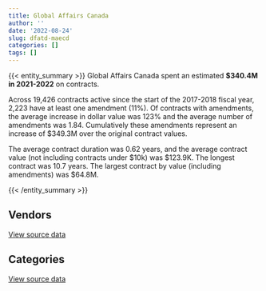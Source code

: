 ```yaml
---
title: Global Affairs Canada
author: ''
date: '2022-08-24'
slug: dfatd-maecd
categories: []
tags: []
---
```


<script src="/rmarkdown-libs/htmlwidgets/htmlwidgets.js"></script>
<link href="/rmarkdown-libs/datatables-css/datatables-crosstalk.css" rel="stylesheet" />
<script src="/rmarkdown-libs/datatables-binding/datatables.js"></script>
<script src="/rmarkdown-libs/jquery/jquery-3.6.0.min.js"></script>
<link href="/rmarkdown-libs/dt-core-bootstrap/css/dataTables.bootstrap.min.css" rel="stylesheet" />
<link href="/rmarkdown-libs/dt-core-bootstrap/css/dataTables.bootstrap.extra.css" rel="stylesheet" />
<script src="/rmarkdown-libs/dt-core-bootstrap/js/jquery.dataTables.min.js"></script>
<script src="/rmarkdown-libs/dt-core-bootstrap/js/dataTables.bootstrap.min.js"></script>
<link href="/rmarkdown-libs/crosstalk/css/crosstalk.min.css" rel="stylesheet" />
<script src="/rmarkdown-libs/crosstalk/js/crosstalk.min.js"></script>
<script src="/rmarkdown-libs/htmlwidgets/htmlwidgets.js"></script>
<link href="/rmarkdown-libs/datatables-css/datatables-crosstalk.css" rel="stylesheet" />
<script src="/rmarkdown-libs/datatables-binding/datatables.js"></script>
<script src="/rmarkdown-libs/jquery/jquery-3.6.0.min.js"></script>
<link href="/rmarkdown-libs/dt-core-bootstrap/css/dataTables.bootstrap.min.css" rel="stylesheet" />
<link href="/rmarkdown-libs/dt-core-bootstrap/css/dataTables.bootstrap.extra.css" rel="stylesheet" />
<script src="/rmarkdown-libs/dt-core-bootstrap/js/jquery.dataTables.min.js"></script>
<script src="/rmarkdown-libs/dt-core-bootstrap/js/dataTables.bootstrap.min.js"></script>
<link href="/rmarkdown-libs/crosstalk/css/crosstalk.min.css" rel="stylesheet" />
<script src="/rmarkdown-libs/crosstalk/js/crosstalk.min.js"></script>

{{< entity_summary >}}
Global Affairs Canada spent an estimated **\$340.4M in 2021-2022** on contracts.

Across 19,426 contracts active since the start of the 2017-2018 fiscal year, 2,223 have at least one amendment (11%). Of contracts with amendments, the average increase in dollar value was 123% and the average number of amendments was 1.84. Cumulatively these amendments represent an increase of \$349.3M over the original contract values.

The average contract duration was 0.62 years, and the average contract value (not including contracts under \$10k) was \$123.9K. The longest contract was 10.7 years. The largest contract by value (including amendments) was \$64.8M.

{{< /entity_summary >}}

## Vendors

<div id="htmlwidget-1" style="width:100%;height:auto;" class="datatables html-widget"></div>
<script type="application/json" data-for="htmlwidget-1">{"x":{"style":"bootstrap","filter":"none","vertical":false,"data":[["<a href=\"/vendors/2keys/\">2KEYS<\/a>","<a href=\"/vendors/4083261_canada/\">4083261 CANADA<\/a>","<a href=\"/vendors/4plan_consulting/\">4PLAN CONSULTING<\/a>","<a href=\"/vendors/9168516_canada/\">9168516 CANADA<\/a>","<a href=\"/vendors/access_2_networks/\">ACCESS 2 NETWORKS<\/a>","<a href=\"/vendors/acklands_grainger/\">ACKLANDS GRAINGER<\/a>","<a href=\"/vendors/adga_group/\">ADGA GROUP<\/a>","<a href=\"/vendors/adobe/\">ADOBE<\/a>","<a href=\"/vendors/adrm_technology_consulting/\">ADRM TECHNOLOGY CONSULTING<\/a>","<a href=\"/vendors/advanced_business_interiors/\">ADVANCED BUSINESS INTERIORS<\/a>","<a href=\"/vendors/advanced_chippewa_technologies/\">ADVANCED CHIPPEWA TECHNOLOGIES<\/a>","<a href=\"/vendors/agriteam_canada/\">AGRITEAM CANADA<\/a>","<a href=\"/vendors/alinea_international/\">ALINEA INTERNATIONAL<\/a>","<a href=\"/vendors/altis_human_resources/\">ALTIS HUMAN RESOURCES<\/a>","<a href=\"/vendors/amazon/\">AMAZON<\/a>","<a href=\"/vendors/anixter_canada/\">ANIXTER CANADA<\/a>","<a href=\"/vendors/aon_reed_stenhouse/\">AON REED STENHOUSE<\/a>","<a href=\"/vendors/applied_electonics/\">APPLIED ELECTONICS<\/a>","<a href=\"/vendors/ari_financial_services/\">ARI FINANCIAL SERVICES<\/a>","<a href=\"/vendors/artemp_personnel_services/\">ARTEMP PERSONNEL SERVICES<\/a>","<a href=\"/vendors/asc_germany/\">ASC GERMANY<\/a>","<a href=\"/vendors/asokan_business_interiors/\">ASOKAN BUSINESS INTERIORS<\/a>","<a href=\"/vendors/atco/\">ATCO<\/a>","<a href=\"/vendors/avi_spl_canada/\">AVI SPL CANADA<\/a>","<a href=\"/vendors/avjet_holding/\">AVJET HOLDING<\/a>","<a href=\"/vendors/bae_systems/\">BAE SYSTEMS<\/a>","<a href=\"/vendors/bdo_canada/\">BDO CANADA<\/a>","<a href=\"/vendors/bell_canada/\">BELL CANADA<\/a>","<a href=\"/vendors/black_mcdonald/\">BLACK MCDONALD<\/a>","<a href=\"/vendors/blackberry/\">BLACKBERRY<\/a>","<a href=\"/vendors/bluedot/\">BLUEDOT<\/a>","<a href=\"/vendors/bmc_software_canada/\">BMC SOFTWARE CANADA<\/a>","<a href=\"/vendors/bollore_logistics/\">BOLLORE LOGISTICS<\/a>","<a href=\"/vendors/boyd_moving_storage/\">BOYD MOVING STORAGE<\/a>","<a href=\"/vendors/brs_innovations/\">BRS INNOVATIONS<\/a>","<a href=\"/vendors/c2d_services/\">C2D SERVICES<\/a>","<a href=\"/vendors/ca/\">CA<\/a>","<a href=\"/vendors/cache_computer_consulting/\">CACHE COMPUTER CONSULTING<\/a>","<a href=\"/vendors/calian/\">CALIAN<\/a>","<a href=\"/vendors/canadian_bank_note_company/\">CANADIAN BANK NOTE COMPANY<\/a>","<a href=\"/vendors/canadian_bureau_for_international_education/\">CANADIAN BUREAU FOR INTERNATIONAL EDUCATION<\/a>","<a href=\"/vendors/canadian_corps_of_commissionaires/\">CANADIAN CORPS OF COMMISSIONAIRES<\/a>","<a href=\"/vendors/canadian_red_cross/\">CANADIAN RED CROSS<\/a>","<a href=\"/vendors/canon/\">CANON<\/a>","<a href=\"/vendors/cansel_survey_equipment/\">CANSEL SURVEY EQUIPMENT<\/a>","<a href=\"/vendors/carahsoft_technology/\">CARAHSOFT TECHNOLOGY<\/a>","<a href=\"/vendors/carleton_university/\">CARLETON UNIVERSITY<\/a>","<a href=\"/vendors/cbci_telecom/\">CBCI TELECOM<\/a>","<a href=\"/vendors/cbre/\">CBRE<\/a>","<a href=\"/vendors/cdw_canada/\">CDW CANADA<\/a>","<a href=\"/vendors/cedrom_sni/\">CEDROM SNI<\/a>","<a href=\"/vendors/ceridian/\">CERIDIAN<\/a>","<a href=\"/vendors/cgi/\">CGI<\/a>","<a href=\"/vendors/charron_human_resources/\">CHARRON HUMAN RESOURCES<\/a>","<a href=\"/vendors/chubb_edwards/\">CHUBB EDWARDS<\/a>","<a href=\"/vendors/cision_canada/\">CISION CANADA<\/a>","<a href=\"/vendors/cistel_technology/\">CISTEL TECHNOLOGY<\/a>","<a href=\"/vendors/click_networks/\">CLICK NETWORKS<\/a>","<a href=\"/vendors/closereach/\">CLOSEREACH<\/a>","<a href=\"/vendors/cofomo/\">COFOMO<\/a>","<a href=\"/vendors/colliers_project_leaders/\">COLLIERS PROJECT LEADERS<\/a>","<a href=\"/vendors/compucom_canada/\">COMPUCOM CANADA<\/a>","<a href=\"/vendors/conexsys/\">CONEXSYS<\/a>","<a href=\"/vendors/consortium_transtec_et_service/\">CONSORTIUM TRANSTEC ET SERVICE<\/a>","<a href=\"/vendors/construction_jessiko/\">CONSTRUCTION JESSIKO<\/a>","<a href=\"/vendors/convergint_technologies/\">CONVERGINT TECHNOLOGIES<\/a>","<a href=\"/vendors/coradix_technology_consulting/\">CORADIX TECHNOLOGY CONSULTING<\/a>","<a href=\"/vendors/corsortium_transtec/\">CORSORTIUM TRANSTEC<\/a>","<a href=\"/vendors/cossette_communications/\">COSSETTE COMMUNICATIONS<\/a>","<a href=\"/vendors/cowatersogema/\">COWATERSOGEMA<\/a>","<a href=\"/vendors/cpcs_transcom/\">CPCS TRANSCOM<\/a>","<a href=\"/vendors/csdc_systems/\">CSDC SYSTEMS<\/a>","<a href=\"/vendors/dell_computer/\">DELL COMPUTER<\/a>","<a href=\"/vendors/deloitte_and_touche/\">DELOITTE AND TOUCHE<\/a>","<a href=\"/vendors/dhl_express_canada/\">DHL EXPRESS CANADA<\/a>","<a href=\"/vendors/diligens/\">DILIGENS<\/a>","<a href=\"/vendors/dls_technology/\">DLS TECHNOLOGY<\/a>","<a href=\"/vendors/donna_cona/\">DONNA CONA<\/a>","<a href=\"/vendors/dynabook_canada/\">DYNABOOK CANADA<\/a>","<a href=\"/vendors/dynamic_personnel_consultants/\">DYNAMIC PERSONNEL CONSULTANTS<\/a>","<a href=\"/vendors/eagle_professional_resources/\">EAGLE PROFESSIONAL RESOURCES<\/a>","<a href=\"/vendors/ebsco_canada/\">EBSCO CANADA<\/a>","<a href=\"/vendors/ecole_de_langues_abce/\">ECOLE DE LANGUES ABCE<\/a>","<a href=\"/vendors/ekos_research_associates/\">EKOS RESEARCH ASSOCIATES<\/a>","<a href=\"/vendors/ellisdon/\">ELLISDON<\/a>","<a href=\"/vendors/elsevier/\">ELSEVIER<\/a>","<a href=\"/vendors/emcon_services/\">EMCON SERVICES<\/a>","<a href=\"/vendors/eperformance/\">EPERFORMANCE<\/a>","<a href=\"/vendors/ernst_young/\">ERNST YOUNG<\/a>","<a href=\"/vendors/esri/\">ESRI<\/a>","<a href=\"/vendors/ethiopian_airlines_group/\">ETHIOPIAN AIRLINES GROUP<\/a>","<a href=\"/vendors/excel_human_resources/\">EXCEL HUMAN RESOURCES<\/a>","<a href=\"/vendors/factiva/\">FACTIVA<\/a>","<a href=\"/vendors/fast_forward_french/\">FAST FORWARD FRENCH<\/a>","<a href=\"/vendors/fast_track_staffing/\">FAST TRACK STAFFING<\/a>","<a href=\"/vendors/fca_canada/\">FCA CANADA<\/a>","<a href=\"/vendors/federal_express_canada/\">FEDERAL EXPRESS CANADA<\/a>","<a href=\"/vendors/ference_company_consulting/\">FERENCE COMPANY CONSULTING<\/a>","<a href=\"/vendors/ford_motor_company/\">FORD MOTOR COMPANY<\/a>","<a href=\"/vendors/forrester_research/\">FORRESTER RESEARCH<\/a>","<a href=\"/vendors/frannan_international/\">FRANNAN INTERNATIONAL<\/a>","<a href=\"/vendors/g4s_security_services/\">G4S SECURITY SERVICES<\/a>","<a href=\"/vendors/garda_security_group/\">GARDA SECURITY GROUP<\/a>","<a href=\"/vendors/gartner/\">GARTNER<\/a>","<a href=\"/vendors/gc_strategies/\">GC STRATEGIES<\/a>","<a href=\"/vendors/general_motors/\">GENERAL MOTORS<\/a>","<a href=\"/vendors/genesis_integration/\">GENESIS INTEGRATION<\/a>","<a href=\"/vendors/gino_pelletier_forex_mali_diely_moussa_kouyate_gid/\">GINO PELLETIER FOREX MALI DIELY MOUSSA KOUYATE GID<\/a>","<a href=\"/vendors/global_knowledge/\">GLOBAL KNOWLEDGE<\/a>","<a href=\"/vendors/global_total_office/\">GLOBAL TOTAL OFFICE<\/a>","<a href=\"/vendors/global_upholstery/\">GLOBAL UPHOLSTERY<\/a>","<a href=\"/vendors/golder_associates/\">GOLDER ASSOCIATES<\/a>","<a href=\"/vendors/goss_gilroy/\">GOSS GILROY<\/a>","<a href=\"/vendors/grand_toy/\">GRAND TOY<\/a>","<a href=\"/vendors/graybridge_international_consulting/\">GRAYBRIDGE INTERNATIONAL CONSULTING<\/a>","<a href=\"/vendors/grc_architects/\">GRC ARCHITECTS<\/a>","<a href=\"/vendors/greater_toronto_airport_authority/\">GREATER TORONTO AIRPORT AUTHORITY<\/a>","<a href=\"/vendors/hatch/\">HATCH<\/a>","<a href=\"/vendors/haworth/\">HAWORTH<\/a>","<a href=\"/vendors/hemmera_envirochem/\">HEMMERA ENVIROCHEM<\/a>","<a href=\"/vendors/hewlett_packard/\">HEWLETT PACKARD<\/a>","<a href=\"/vendors/honeywell/\">HONEYWELL<\/a>","<a href=\"/vendors/hubspoke/\">HUBSPOKE<\/a>","<a href=\"/vendors/human_logistics/\">HUMAN LOGISTICS<\/a>","<a href=\"/vendors/hypertec/\">HYPERTEC<\/a>","<a href=\"/vendors/i4c_information_technology/\">I4C INFORMATION TECHNOLOGY<\/a>","<a href=\"/vendors/ibiska_telecom/\">IBISKA TELECOM<\/a>","<a href=\"/vendors/ibm_canada/\">IBM CANADA<\/a>","<a href=\"/vendors/ifathom/\">IFATHOM<\/a>","<a href=\"/vendors/imp_group/\">IMP GROUP<\/a>","<a href=\"/vendors/info_tech_research_group/\">INFO TECH RESEARCH GROUP<\/a>","<a href=\"/vendors/integra_networks/\">INTEGRA NETWORKS<\/a>","<a href=\"/vendors/interactive_audio_visual/\">INTERACTIVE AUDIO VISUAL<\/a>","<a href=\"/vendors/international_safety_research/\">INTERNATIONAL SAFETY RESEARCH<\/a>","<a href=\"/vendors/ipss/\">IPSS<\/a>","<a href=\"/vendors/iron_mountain/\">IRON MOUNTAIN<\/a>","<a href=\"/vendors/it_net_consultants/\">IT NET CONSULTANTS<\/a>","<a href=\"/vendors/itex/\">ITEX<\/a>","<a href=\"/vendors/j_l_richards_associates/\">J L RICHARDS ASSOCIATES<\/a>","<a href=\"/vendors/jankel_tactical_systems/\">JANKEL TACTICAL SYSTEMS<\/a>","<a href=\"/vendors/jones_lang_lasalle/\">JONES LANG LASALLE<\/a>","<a href=\"/vendors/kenn_borek_air/\">KENN BOREK AIR<\/a>","<a href=\"/vendors/kia_canada/\">KIA CANADA<\/a>","<a href=\"/vendors/konica_minolta_business_solutions/\">KONICA MINOLTA BUSINESS SOLUTIONS<\/a>","<a href=\"/vendors/kpmg/\">KPMG<\/a>","<a href=\"/vendors/language_research_development_group/\">LANGUAGE RESEARCH DEVELOPMENT GROUP<\/a>","<a href=\"/vendors/lannick_contract_solutions/\">LANNICK CONTRACT SOLUTIONS<\/a>","<a href=\"/vendors/lansdowne_technologies/\">LANSDOWNE TECHNOLOGIES<\/a>","<a href=\"/vendors/leo_pisces_services_group/\">LEO PISCES SERVICES GROUP<\/a>","<a href=\"/vendors/lifespeak/\">LIFESPEAK<\/a>","<a href=\"/vendors/lionbridge/\">LIONBRIDGE<\/a>","<a href=\"/vendors/lowe_martin_company/\">LOWE MARTIN COMPANY<\/a>","<a href=\"/vendors/lro_staffing/\">LRO STAFFING<\/a>","<a href=\"/vendors/lumina_it/\">LUMINA IT<\/a>","<a href=\"/vendors/m_d_charlton/\">M D CHARLTON<\/a>","<a href=\"/vendors/macdonald_dettwiler_and_associates/\">MACDONALD DETTWILER AND ASSOCIATES<\/a>","<a href=\"/vendors/makwa_resourcing/\">MAKWA RESOURCING<\/a>","<a href=\"/vendors/maplesoft_consulting/\">MAPLESOFT CONSULTING<\/a>","<a href=\"/vendors/maverin/\">MAVERIN<\/a>","<a href=\"/vendors/maxsys_staffing_and_consulting/\">MAXSYS STAFFING AND CONSULTING<\/a>","<a href=\"/vendors/meal_kit_supply_canada/\">MEAL KIT SUPPLY CANADA<\/a>","<a href=\"/vendors/media_q/\">MEDIA Q<\/a>","<a href=\"/vendors/messa_computing/\">MESSA COMPUTING<\/a>","<a href=\"/vendors/mgis/\">MGIS<\/a>","<a href=\"/vendors/michael_wager_consulting/\">MICHAEL WAGER CONSULTING<\/a>","<a href=\"/vendors/michelin/\">MICHELIN<\/a>","<a href=\"/vendors/microsoft_canada/\">MICROSOFT CANADA<\/a>","<a href=\"/vendors/mindwire_systems/\">MINDWIRE SYSTEMS<\/a>","<a href=\"/vendors/mishkumi_technologies/\">MISHKUMI TECHNOLOGIES<\/a>","<a href=\"/vendors/mnp/\">MNP<\/a>","<a href=\"/vendors/modis_canada/\">MODIS CANADA<\/a>","<a href=\"/vendors/momentum_solutions/\">MOMENTUM SOLUTIONS<\/a>","<a href=\"/vendors/morrison_hershfield/\">MORRISON HERSHFIELD<\/a>","<a href=\"/vendors/motorola_solutions_canada/\">MOTOROLA SOLUTIONS CANADA<\/a>","<a href=\"/vendors/nadine_international/\">NADINE INTERNATIONAL<\/a>","<a href=\"/vendors/national_arts_centre/\">NATIONAL ARTS CENTRE<\/a>","<a href=\"/vendors/nattiq/\">NATTIQ<\/a>","<a href=\"/vendors/navpoint_consulting_group/\">NAVPOINT CONSULTING GROUP<\/a>","<a href=\"/vendors/newfound_recruiting/\">NEWFOUND RECRUITING<\/a>","<a href=\"/vendors/nisha_techonologies/\">NISHA TECHONOLOGIES<\/a>","<a href=\"/vendors/nitam_solutions/\">NITAM SOLUTIONS<\/a>","<a href=\"/vendors/norr/\">NORR<\/a>","<a href=\"/vendors/nova_networks/\">NOVA NETWORKS<\/a>","<a href=\"/vendors/nuix_north_america/\">NUIX NORTH AMERICA<\/a>","<a href=\"/vendors/onx_enterprise_solutions/\">ONX ENTERPRISE SOLUTIONS<\/a>","<a href=\"/vendors/openframe_technologies/\">OPENFRAME TECHNOLOGIES<\/a>","<a href=\"/vendors/opentext/\">OPENTEXT<\/a>","<a href=\"/vendors/oproma/\">OPROMA<\/a>","<a href=\"/vendors/optiv_canada_federal/\">OPTIV CANADA FEDERAL<\/a>","<a href=\"/vendors/oracle_canada/\">ORACLE CANADA<\/a>","<a href=\"/vendors/orangutech/\">ORANGUTECH<\/a>","<a href=\"/vendors/otis_elevator/\">OTIS ELEVATOR<\/a>","<a href=\"/vendors/pal_aerospace/\">PAL AEROSPACE<\/a>","<a href=\"/vendors/paladin_group/\">PALADIN GROUP<\/a>","<a href=\"/vendors/panalpina/\">PANALPINA<\/a>","<a href=\"/vendors/panasonic/\">PANASONIC<\/a>","<a href=\"/vendors/pitney_bowes/\">PITNEY BOWES<\/a>","<a href=\"/vendors/pleiad_canada/\">PLEIAD CANADA<\/a>","<a href=\"/vendors/pmb_electrical_services/\">PMB ELECTRICAL SERVICES<\/a>","<a href=\"/vendors/portage_personnel/\">PORTAGE PERSONNEL<\/a>","<a href=\"/vendors/pricewaterhouse_coopers/\">PRICEWATERHOUSE COOPERS<\/a>","<a href=\"/vendors/printers_plus/\">PRINTERS PLUS<\/a>","<a href=\"/vendors/procom_consultants/\">PROCOM CONSULTANTS<\/a>","<a href=\"/vendors/prologic_systems/\">PROLOGIC SYSTEMS<\/a>","<a href=\"/vendors/promaxis/\">PROMAXIS<\/a>","<a href=\"/vendors/prosci_canada/\">PROSCI CANADA<\/a>","<a href=\"/vendors/protak_consulting_group/\">PROTAK CONSULTING GROUP<\/a>","<a href=\"/vendors/provencher_roy_associes/\">PROVENCHER ROY ASSOCIES<\/a>","<a href=\"/vendors/purelogic/\">PURELOGIC<\/a>","<a href=\"/vendors/purespirit_solutions/\">PURESPIRIT SOLUTIONS<\/a>","<a href=\"/vendors/qatar_airways/\">QATAR AIRWAYS<\/a>","<a href=\"/vendors/qmr/\">QMR<\/a>","<a href=\"/vendors/quantum_management_services/\">QUANTUM MANAGEMENT SERVICES<\/a>","<a href=\"/vendors/quintet_consulting/\">QUINTET CONSULTING<\/a>","<a href=\"/vendors/randstad/\">RANDSTAD<\/a>","<a href=\"/vendors/rapiscan_systems/\">RAPISCAN SYSTEMS<\/a>","<a href=\"/vendors/raymond_chabot_grant_thornton/\">RAYMOND CHABOT GRANT THORNTON<\/a>","<a href=\"/vendors/raytheon/\">RAYTHEON<\/a>","<a href=\"/vendors/revision_military/\">REVISION MILITARY<\/a>","<a href=\"/vendors/rhea/\">RHEA<\/a>","<a href=\"/vendors/rogers/\">ROGERS<\/a>","<a href=\"/vendors/s_p_global_market_intelligence/\">S P GLOBAL MARKET INTELLIGENCE<\/a>","<a href=\"/vendors/sap/\">SAP<\/a>","<a href=\"/vendors/sas_institute/\">SAS INSTITUTE<\/a>","<a href=\"/vendors/scalar_decisions/\">SCALAR DECISIONS<\/a>","<a href=\"/vendors/schoeler_heaton_architects/\">SCHOELER HEATON ARCHITECTS<\/a>","<a href=\"/vendors/shi_canada/\">SHI CANADA<\/a>","<a href=\"/vendors/si_systems/\">SI SYSTEMS<\/a>","<a href=\"/vendors/siemens/\">SIEMENS<\/a>","<a href=\"/vendors/sierra_systems_group/\">SIERRA SYSTEMS GROUP<\/a>","<a href=\"/vendors/simplex_grinnell/\">SIMPLEX GRINNELL<\/a>","<a href=\"/vendors/smiths_detection/\">SMITHS DETECTION<\/a>","<a href=\"/vendors/snc_lavalin/\">SNC LAVALIN<\/a>","<a href=\"/vendors/softchoice/\">SOFTCHOICE<\/a>","<a href=\"/vendors/softsim_technologies/\">SOFTSIM TECHNOLOGIES<\/a>","<a href=\"/vendors/solotech/\">SOLOTECH<\/a>","<a href=\"/vendors/sra_staffing_solutions/\">SRA STAFFING SOLUTIONS<\/a>","<a href=\"/vendors/st_joseph_print_group/\">ST JOSEPH PRINT GROUP<\/a>","<a href=\"/vendors/stantec/\">STANTEC<\/a>","<a href=\"/vendors/stiff_sentences/\">STIFF SENTENCES<\/a>","<a href=\"/vendors/stoneworks_technologies/\">STONEWORKS TECHNOLOGIES<\/a>","<a href=\"/vendors/stratos/\">STRATOS<\/a>","<a href=\"/vendors/supremex/\">SUPREMEX<\/a>","<a href=\"/vendors/synersolutions_technologies/\">SYNERSOLUTIONS TECHNOLOGIES<\/a>","<a href=\"/vendors/systematix_solutions/\">SYSTEMATIX SOLUTIONS<\/a>","<a href=\"/vendors/systemscope/\">SYSTEMSCOPE<\/a>","<a href=\"/vendors/tankatek/\">TANKATEK<\/a>","<a href=\"/vendors/tecsis/\">TECSIS<\/a>","<a href=\"/vendors/teknion/\">TEKNION<\/a>","<a href=\"/vendors/teksystems_canada/\">TEKSYSTEMS CANADA<\/a>","<a href=\"/vendors/telecom_computer_services/\">TELECOM COMPUTER SERVICES<\/a>","<a href=\"/vendors/telus_canada/\">TELUS CANADA<\/a>","<a href=\"/vendors/tenaquip/\">TENAQUIP<\/a>","<a href=\"/vendors/teramach_technologies/\">TERAMACH TECHNOLOGIES<\/a>","<a href=\"/vendors/terlin_construction/\">TERLIN CONSTRUCTION<\/a>","<a href=\"/vendors/tes_contract_services/\">TES CONTRACT SERVICES<\/a>","<a href=\"/vendors/testforce_systems/\">TESTFORCE SYSTEMS<\/a>","<a href=\"/vendors/the_aim_group/\">THE AIM GROUP<\/a>","<a href=\"/vendors/the_ktl_group/\">THE KTL GROUP<\/a>","<a href=\"/vendors/the_right_door_consulting/\">THE RIGHT DOOR CONSULTING<\/a>","<a href=\"/vendors/the_vcan_group/\">THE VCAN GROUP<\/a>","<a href=\"/vendors/thomson_reuters/\">THOMSON REUTERS<\/a>","<a href=\"/vendors/thyssenkrupp_elevator/\">THYSSENKRUPP ELEVATOR<\/a>","<a href=\"/vendors/tiree/\">TIREE<\/a>","<a href=\"/vendors/toshiba_canada/\">TOSHIBA CANADA<\/a>","<a href=\"/vendors/totem_offisource/\">TOTEM OFFISOURCE<\/a>","<a href=\"/vendors/toyota/\">TOYOTA<\/a>","<a href=\"/vendors/tpg_technology_consultants/\">TPG TECHNOLOGY CONSULTANTS<\/a>","<a href=\"/vendors/transpolar_technology/\">TRANSPOLAR TECHNOLOGY<\/a>","<a href=\"/vendors/transtec/\">TRANSTEC<\/a>","<a href=\"/vendors/tundra_technical_solutions/\">TUNDRA TECHNICAL SOLUTIONS<\/a>","<a href=\"/vendors/turner_townsend/\">TURNER TOWNSEND<\/a>","<a href=\"/vendors/turtle_island_staffing/\">TURTLE ISLAND STAFFING<\/a>","<a href=\"/vendors/united_rentals_of_canada/\">UNITED RENTALS OF CANADA<\/a>","<a href=\"/vendors/universite_laval/\">UNIVERSITE LAVAL<\/a>","<a href=\"/vendors/university_of_british_columbia/\">UNIVERSITY OF BRITISH COLUMBIA<\/a>","<a href=\"/vendors/university_of_ottawa/\">UNIVERSITY OF OTTAWA<\/a>","<a href=\"/vendors/university_of_toronto/\">UNIVERSITY OF TORONTO<\/a>","<a href=\"/vendors/valcom_consulting/\">VALCOM CONSULTING<\/a>","<a href=\"/vendors/veritaaq_technology_house/\">VERITAAQ TECHNOLOGY HOUSE<\/a>","<a href=\"/vendors/vfa_canada/\">VFA CANADA<\/a>","<a href=\"/vendors/visiontec/\">VISIONTEC<\/a>","<a href=\"/vendors/vmware/\">VMWARE<\/a>","<a href=\"/vendors/wesco_distribution_canada/\">WESCO DISTRIBUTION CANADA<\/a>","<a href=\"/vendors/westbury_national_show_systems/\">WESTBURY NATIONAL SHOW SYSTEMS<\/a>","<a href=\"/vendors/wolters_kluwer/\">WOLTERS KLUWER<\/a>","<a href=\"/vendors/workdynamics_technologies/\">WORKDYNAMICS TECHNOLOGIES<\/a>","<a href=\"/vendors/world_university_consortium/\">WORLD UNIVERSITY CONSORTIUM<\/a>","<a href=\"/vendors/world_university_service_of_canada/\">WORLD UNIVERSITY SERVICE OF CANADA<\/a>","<a href=\"/vendors/worldreach_software/\">WORLDREACH SOFTWARE<\/a>","<a href=\"/vendors/wsp/\">WSP<\/a>","<a href=\"/vendors/xerox/\">XEROX<\/a>","<a href=\"/vendors/zernam_enterprise/\">ZERNAM ENTERPRISE<\/a>"],[608514.28,null,383203.88,null,null,null,74425.33,null,38418.91,84346.2,13105.74,8078360.19,null,1619691.02,null,68239.95,200032.49,309838.88,null,49504.63,166770.72,157649.92,12873,47399.78,1783960.59,null,19819.69,2942752.04,618159.15,28614.58,null,714413.83,1583485.1,3087035.1,null,1275579.33,null,430775.2,213344.67,222816.56,7172789.23,8679988.38,null,111815.72,5473.5,123501.01,null,214480.64,null,435851.07,96071.37,null,3861296.68,null,39741.6,null,138545.13,null,null,823533.68,null,72519.88,24973,2635494.68,320167.15,null,2499642.21,1610297.4,81057.33,15648211.7,24295,235960.52,null,1912184.85,29755.43,null,55822,117259.51,null,89518.34,408093.65,225783.69,8697.5,121496.8,null,17424.4,3830395.17,null,674553.66,140360.05,null,5842737.54,673355.38,40850,20934.74,60606,196159.4,null,45923,696374,6681153.61,6896163.42,2029278.42,2468630.14,6658.93,102141,null,1479901.47,13650.4,null,70628.09,110513.4,null,36874.54,9141183.98,null,null,null,22780.8,null,56574.04,3710572.33,356159.34,null,530638.65,162328.55,1264066.09,1144114.06,485724.27,180056.76,49381,32733,1099552.31,67207.1,72804.38,180021.36,884554.5,33487.1,916065.5,13484159.82,25504.62,null,null,null,71543.5,null,552986.85,null,null,107734.04,null,48314.28,83448.81,84327.38,null,68553.59,null,2623004.9,137944.39,96424.97,null,95691.71,1094364.48,21497.38,1314406.47,15428.89,2786148.23,814795.02,1052155.2,null,1075423.17,null,39326.78,null,null,1258899.56,752835.46,null,1473275.18,35346.29,310723.3,6907.34,203530.52,437.38,4967186.65,43236.78,7366.83,null,null,659874.48,96000.64,34798.93,null,28720.87,1519923.8,148438.12,7706.81,null,2839223.64,9979.3,2721782.93,1229234.75,null,406998.07,1174218.73,92356.44,295697.37,null,null,427044.52,null,238467.57,48264.7,14238,825363.76,94393.53,1170452.13,1051013,223792.55,null,132858.97,40838.11,12374.05,null,86727.5,null,null,2851763.06,27170.54,32683.94,14162.32,46332.73,null,64922.1,null,26880.99,310120.78,137133.49,50265.15,null,76369.89,null,null,null,null,16276.2,15857.86,439331.93,191749.83,858666.73,28618.27,null,15741.08,20727.74,393448.38,null,58974.7,4063420.34,null,53160.94,136578.66,null,11063.1,3620313.95,5122378.43,778845.54,2617648.45,224505.23,2119.92,1355819.69,null,23167.46,176572.62,25690.01,18270.8,null,14803.19,null,null,4148509.02,null,96568.76,100460.64,41961.7,121557.86,13535.79,560910.92,2859178.36,6121285.74,984317.2,176115.9,4.24,null],[561040.97,null,304918.91,18036.57,null,183427.96,109837.39,28976,null,257609.6,null,8870296.44,1192670.79,862952.24,null,19116.25,306200.56,11923.76,null,65082.1,15016.82,283826.2,null,96791.96,null,null,47271.67,2211593.54,903221.28,null,null,163869.31,1351539.49,1391487.95,525649.85,1279074.07,null,724554.23,24962.21,223427.01,7192440.7,6816692.75,192255.95,99127.39,37146.73,36586,null,10658.52,null,379943.93,296241.56,null,805132.58,37640.61,23730,1398.76,288093.89,27285.28,28542.87,1682455.89,null,null,null,2642715.21,898620.42,null,2831369.71,1614709.18,1695990.59,17796074.78,null,131004.63,40760.87,3474676.25,216500,null,107753.87,1491953.3,null,177989.79,null,145664.89,14997.5,74353.55,3710118.65,null,512353.54,null,1376081.25,850724.41,2373500,6870981.86,675200.18,null,136614.28,null,155000,152480.92,null,552399.96,6699458.14,4755985.73,879443.26,793199.75,23669.49,null,null,1483956,14949.9,58679.77,191941.62,551626.09,null,97599.99,10510839.36,156211.2,null,null,70761.66,29000,null,3640193.86,875152.09,1812614.37,147408.5,414437.01,370150.77,1051911.57,568546.71,null,1544.44,198384.13,1173473,null,57212.46,216973.39,833628.95,169926.31,1152732.15,8794056.98,82573.49,40342.47,null,null,42071.24,null,1314116.91,35256,117998.58,19870.04,12271.35,null,264398.93,null,12815.51,60289.6,null,2436822.74,226074.61,161289.62,13439.04,97599.07,1002255.82,null,96647.53,null,1324395.74,490582.66,null,24408,116170.37,4262250.45,46799.6,17383.92,514000,1107347.32,27105.91,12098.09,1245579.89,257144.18,409821.45,485696.85,31038.28,16884.02,4929323.21,147426.24,65818.25,94906.07,null,718834.89,181472.66,95886.78,50000,63837.99,1077015.02,599731.27,7727.92,null,2133041.28,null,2785266.76,1487830,191324.9,764292.29,560488.18,31083.57,582014.05,32040.35,86525.73,1043413.37,null,260467.52,null,null,643860.17,94652.14,1250146.78,null,null,null,132046.91,76258.93,13056.21,26277.97,null,null,16742.52,1988221.87,49004.27,9389.08,152816.16,54187.74,43945.7,306836.88,347369.19,611967.32,663767.29,76740.24,null,null,706786.45,39535.4,null,13558.87,35844.65,170320.46,null,440535.57,529732.63,1185722.18,68234.68,null,null,null,2015122.18,null,null,4623230.78,9664.47,111339.05,242106.42,142200.77,8879.73,3058854.65,null,1636930.71,1636600.74,275636.11,22194.99,1359534.26,null,12365,76166.66,null,11200,21808,41508.39,null,null,2573695.95,1567.44,94074.54,7279.09,25979.54,153264.54,15097.61,273848,2867011.72,6113489.26,841388.95,364535.52,11848.77,null],[565356.45,319469.39,255350.39,18330.52,12388.48,null,109537.28,39776,169439.97,227947.8,96504,5955813.76,2059931.82,485203.44,17472.26,null,341376.25,690594.76,43505,49641.15,null,78718.29,null,710111.4,null,116198.83,null,2485102.12,null,null,39550,39669.85,842380.36,1714115.38,null,1275579.33,null,958855.77,38229.54,222816.56,8653601.63,7683010.31,null,85159.99,52718.07,null,129678.58,202389.91,null,1514912.17,100949.82,14021.88,531898.66,26260.89,null,88298.93,null,null,44692.67,2203862.18,743583.51,null,null,2635494.68,null,21169.76,5695418.65,1610297.4,2906189.31,18268331.95,null,27426.11,39655.67,2852525.57,5067790.98,66008.21,456938.56,3066234.94,4952366.26,71914.11,null,182081.11,51458.44,74788.09,6670902.98,null,null,29650.64,1164387.71,815298.31,2791017.9,8160628.98,673355.38,null,186796.47,null,32770,317818.76,200678.71,766847.43,6681153.61,52340.25,null,5797089.38,286326.86,null,null,1479901.47,null,null,113182.63,82540.66,37539.15,114630.1,10155636.36,null,null,null,null,null,null,3640822.39,932998.59,null,32124.49,113937.73,712126.92,550881.6,65194.95,null,17020.08,21780.84,1487798.65,null,65324.74,178484.11,625278.63,40718.11,1160584.24,8206394.61,320533.23,null,null,34078.03,75678.55,49438.37,562697.4,39324,43828.04,99958.51,null,null,713101.74,null,716872,10482.49,null,2571919.26,60341.2,null,null,16572.82,1107492.24,null,null,null,5008853.76,518075.5,null,60685.04,445709.31,283569.55,31109.7,null,null,1092260.38,70068.58,380701.87,1237915.08,150640.3,326836.15,822649.53,81191.07,11453.37,1875280.1,147023.44,115540.67,283264.95,1598.64,713274.81,201610.02,93688.86,null,null,null,447336.07,3863.96,123426.91,1240397.96,null,2857101.48,435075.1,1384340.37,489373.2,194949.92,93055.97,755422.52,7227.15,95695.29,509622.1,6152461.5,298398.15,null,null,923110.5,88270.69,1316150.85,null,null,null,152383,76050.57,248990.75,null,null,47213.45,35953.51,1281103.74,246975,null,null,97365.85,153662.72,39097.67,594851.31,386629.63,351832.93,101550.9,null,39889,142670.71,null,14967.08,null,29025.7,413991.14,null,439331.93,1988995.43,1981002.96,null,109511.17,10273.4,null,3084544.93,46129.14,null,3488557.02,69685.93,219869.61,64319.96,28165.76,8855.47,2977737.51,null,1085925.73,1549627.65,292034.52,63147.09,1355819.69,132637.33,null,null,null,null,null,122354.53,5073.05,null,2630565.72,122054.56,null,37489.3,68900.85,37880.82,7809.11,272131.51,2859178.36,6096785.74,null,284382.96,27811.92,441731.89],[17553.36,182097.55,269372.52,158652.76,null,25655.04,null,null,205467.07,55556.54,253096.5,5824154.23,7991452.69,545489.87,25763.53,null,2086.35,139220.31,24340.2,47296.03,null,57600.13,null,54990.79,null,28357.73,null,1789164.71,542823.75,5661.76,null,null,1399942.26,2077610.74,null,1275579.33,2614.87,909059.91,null,222816.56,6364961.29,7626640.02,null,9760.8,88856.71,null,45700.45,19159.15,17988.82,696347.96,102623.02,86745.53,772646.58,null,null,395312.79,39493.5,66688.58,302402.69,3693587.68,4321783,null,null,2635494.68,null,null,9561320.12,1610297.4,5444400.39,19948621.83,null,null,null,4016265.76,7236873.04,22183.29,254761.48,3244055.23,2306951.5,76795.16,null,444509.2,239931.14,136607.68,6670902.98,null,23870.52,null,427768.34,1084217.56,null,12121619.24,491464.21,44118.26,227471.84,41708,20000,null,52064.75,61910.27,6681153.61,null,10040.88,1254138.72,314765.36,35441,18241.6,340580.07,26164.02,null,58045.99,517890.36,101705.1,43164.36,9598814.88,null,79826.14,121471.42,null,null,null,3333743.58,891634.43,null,8382.55,null,823746.18,429754.16,513827.74,null,16087.68,21943.08,1019915.48,null,6996.22,403497.53,568033.21,null,791246.62,666024.52,5288253,null,146355.66,40893.57,149285.66,78724.59,null,53392.5,null,99958.51,39778.29,null,1731452.34,null,null,79710.62,34727,416117.39,null,39996.99,null,22600,551975.65,null,266242.28,null,7276244.91,429196.9,null,126523.77,2884028.43,null,79324.24,null,null,1092260.38,47343.99,540641.97,369218.02,null,175099.48,524125.53,134488.65,17911.3,1046594.56,253863.63,44768.92,243702.05,37301.61,790768.27,198237.21,48003.37,null,null,null,55586.73,null,209647.8,745919.48,null,3057361.53,1038942.52,1708635.27,535670.2,null,null,2374566.55,null,98867.34,26983.78,null,110434.66,null,null,2470784.18,57466.7,1139049.7,null,null,79387.12,152383,76050.57,null,null,null,null,35457.57,872727.75,56114.82,null,null,102250.86,204709.77,208473.69,218713.9,198884.69,null,14022.74,null,12222.03,null,null,null,208202.5,null,341533.64,303518,439331.93,117024.32,4218676.91,null,null,null,null,631340.74,271566.71,null,2616930.73,null,397950.91,66146.05,58880.67,8831.21,1855476.91,null,766864.53,1821045.67,null,null,1355819.69,227289.33,null,104491.15,null,null,null,24015.75,32612.45,9790.54,2688648.93,74228.1,null,30576.42,null,null,8615.15,388521.51,2859178.36,5295324.31,null,335064.6,4.24,385733.21]],"container":"<table class=\"table table-striped table-hover row-border order-column display\">\n  <thead>\n    <tr>\n      <th>Vendor<\/th>\n      <th>2018-2019<\/th>\n      <th>2019-2020<\/th>\n      <th>2020-2021<\/th>\n      <th>2021-2022<\/th>\n    <\/tr>\n  <\/thead>\n<\/table>","options":{"order":[[4,"desc"]],"pageLength":10,"autoWidth":true,"columnDefs":[{"targets":1,"render":"function(data, type, row, meta) {\n    return type !== 'display' ? data : DTWidget.formatCurrency(data, \"$\", 2, 3, \",\", \".\", true, null);\n  }"},{"targets":2,"render":"function(data, type, row, meta) {\n    return type !== 'display' ? data : DTWidget.formatCurrency(data, \"$\", 2, 3, \",\", \".\", true, null);\n  }"},{"targets":3,"render":"function(data, type, row, meta) {\n    return type !== 'display' ? data : DTWidget.formatCurrency(data, \"$\", 2, 3, \",\", \".\", true, null);\n  }"},{"targets":4,"render":"function(data, type, row, meta) {\n    return type !== 'display' ? data : DTWidget.formatCurrency(data, \"$\", 2, 3, \",\", \".\", true, null);\n  }"},{"width":"16%","targets":[1,2,3,4]},{"className":"dt-right","targets":[1,2,3,4]}],"orderClasses":false}},"evals":["options.columnDefs.0.render","options.columnDefs.1.render","options.columnDefs.2.render","options.columnDefs.3.render"],"jsHooks":[]}</script>
<p class="text-right">
<a href="https://github.com/GoC-Spending/contracts-data/tree/main/data/out/departments/dfatd-maecd/summary_by_fiscal_year_by_vendor.csv" class="source-data-link btn btn-link">View source data</a>
</p>

## Categories

<div id="htmlwidget-2" style="width:100%;height:auto;" class="datatables html-widget"></div>
<script type="application/json" data-for="htmlwidget-2">{"x":{"style":"bootstrap","filter":"none","vertical":false,"data":[["<a href=\"/categories/0_other/\">(Other)<\/a>","<a href=\"/categories/1_facilities_and_construction/\">Facilities and construction<\/a>","<a href=\"/categories/10_office_management/\">Office management<\/a>","<a href=\"/categories/2_professional_services/\">Professional services<\/a>","<a href=\"/categories/3_information_technology/\">Information technology<\/a>","<a href=\"/categories/4_medical/\">Medical<\/a>","<a href=\"/categories/5_transportation_and_logistics/\">Transportation and logistics<\/a>","<a href=\"/categories/6_industrial_products_and_services/\">Industrial products and services<\/a>","<a href=\"/categories/7_travel/\">Travel<\/a>","<a href=\"/categories/8_security_and_protection/\">Security and protection<\/a>","<a href=\"/categories/9_human_capital/\">Human capital<\/a>"],[22592908.5,30808819.59,22208549.15,98947204.76,93384493.78,100628.76,15835735.52,8146523.65,25955202.28,50308543.76,15519174.38],[22529062.93,37280919.21,20454560.19,102307878.6,70687762.15,1511388.55,18849419.55,13423010.71,14775863.28,21931273.19,18893391.86],[28599742.37,38261144.81,19082014.97,98422143.3,82456465.26,418060.53,20060725.99,10364172.26,24102260.38,7826483.27,21855205.53],[28500756.86,42576122.3,10748023.71,111226626.81,87608732.62,452454.43,13976355.77,9045033.12,5286694.84,7646651.7,23366049.07]],"container":"<table class=\"table table-striped table-hover row-border order-column display\">\n  <thead>\n    <tr>\n      <th>Category<\/th>\n      <th>2018-2019<\/th>\n      <th>2019-2020<\/th>\n      <th>2020-2021<\/th>\n      <th>2021-2022<\/th>\n    <\/tr>\n  <\/thead>\n<\/table>","options":{"order":[[4,"desc"]],"dom":"t","pageLength":30,"autoWidth":true,"columnDefs":[{"targets":1,"render":"function(data, type, row, meta) {\n    return type !== 'display' ? data : DTWidget.formatCurrency(data, \"$\", 2, 3, \",\", \".\", true, null);\n  }"},{"targets":2,"render":"function(data, type, row, meta) {\n    return type !== 'display' ? data : DTWidget.formatCurrency(data, \"$\", 2, 3, \",\", \".\", true, null);\n  }"},{"targets":3,"render":"function(data, type, row, meta) {\n    return type !== 'display' ? data : DTWidget.formatCurrency(data, \"$\", 2, 3, \",\", \".\", true, null);\n  }"},{"targets":4,"render":"function(data, type, row, meta) {\n    return type !== 'display' ? data : DTWidget.formatCurrency(data, \"$\", 2, 3, \",\", \".\", true, null);\n  }"},{"width":"16%","targets":[1,2,3,4]},{"className":"dt-right","targets":[1,2,3,4]}],"orderClasses":false,"lengthMenu":[10,25,30,50,100]}},"evals":["options.columnDefs.0.render","options.columnDefs.1.render","options.columnDefs.2.render","options.columnDefs.3.render"],"jsHooks":[]}</script>
<p class="text-right">
<a href="https://github.com/GoC-Spending/contracts-data/tree/main/data/out/departments/dfatd-maecd/summary_by_fiscal_year_by_category.csv" class="source-data-link btn btn-link">View source data</a>
</p>
